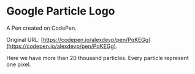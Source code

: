 # Google Particle Logo

A Pen created on CodePen.

Original URL: [https://codepen.io/alexdevp/pen/PqKEGg](https://codepen.io/alexdevp/pen/PqKEGg).

Here we have more than 20 thousand particles. Every particle represent one pixel.